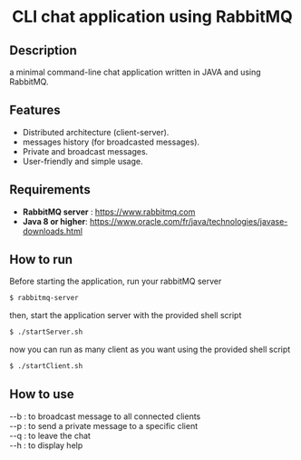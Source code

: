 <h1 align=center> CLI chat application using RabbitMQ </h1>

## Description
a minimal command-line chat application written in JAVA and using RabbitMQ.

## Features
- Distributed architecture (client-server).
- messages history (for broadcasted messages).
- Private and broadcast messages.
- User-friendly and simple usage.

## Requirements 
-  **RabbitMQ server** : https://www.rabbitmq.com
-  **Java 8 or higher**: https://www.oracle.com/fr/java/technologies/javase-downloads.html

## How to run
Before starting the application, run your rabbitMQ server    
```sh
$ rabbitmq-server   
```   

then, start the application server with the provided shell script   
```sh
$ ./startServer.sh  
```   

now you can run as many client as you want using the provided shell script   
```sh
$ ./startClient.sh  
``` 

## How to use
   --b <message>        : to broadcast message to all connected clients    
   --p <name> <message> : to send a private message to a specific client     
   --q                  : to leave the chat    
   --h                  : to display help   